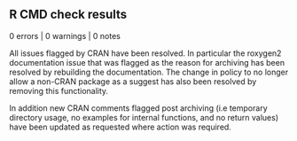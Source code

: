 ## R CMD check results

0 errors | 0 warnings | 0 notes

All issues flagged by CRAN have been resolved. In particular the roxygen2 documentation issue that was flagged as the reason for archiving has been resolved by rebuilding the documentation. The change in policy to no longer allow a non-CRAN package as a suggest has also been resolved by removing this functionality.

In addition new CRAN comments flagged post archiving (i.e temporary directory usage, no examples for internal functions, and no return values) have been updated as requested where action was required.